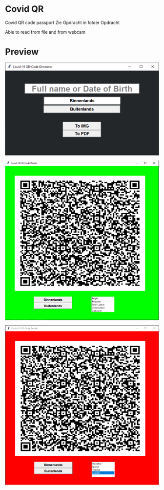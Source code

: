 # Covid QR
Covid QR code passport
Zie Opdracht in folder Opdracht


Able to read from file and from webcam
# Preview
![Screenshot2](https://github.com/SuchLuukie/Covid-QR/blob/main/Preview/generator.PNG?raw=true)

![Screenshot1](https://github.com/SuchLuukie/Covid-QR/blob/main/Preview/reader_accepted.PNG?raw=true)

![Screenshot1](https://github.com/SuchLuukie/Covid-QR/blob/main/Preview/reader_denied.PNG?raw=true)
